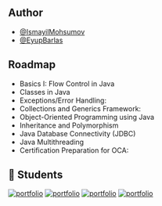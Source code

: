
## Author

- [@IsmayilMohsumov](https://github.com/IsmayilMohsumov)
- [@EyupBarlas](https://github.com/eyupbarlas)


## Roadmap

- Basics I: Flow Control in Java
- Classes in Java
- Exceptions/Error Handling:
- Collections and Generics Framework:
- Object-Oriented Programming using Java
- Inheritance and Polymorphism
- Java Database Connectivity (JDBC)
- Java Multithreading
- Certification Preparation for OCA:




## 🔗 Students
[![portfolio](https://img.shields.io/badge/EMRE-000?style=for-the-badge&logo=ko-fi&logoColor=white)](https://github.com/tameremre)
[![portfolio](https://img.shields.io/badge/MUSTAFO-000?style=for-the-badge&logo=ko-fi&logoColor=white)](https://github.com/MrAspiringDev)
[![portfolio](https://img.shields.io/badge/SECIL-000?style=for-the-badge&logo=ko-fi&logoColor=white)](https://github.com/seciltamti)
[![portfolio](https://img.shields.io/badge/EMIRHAN-000?style=for-the-badge&logo=ko-fi&logoColor=white)](https://github.com/EmirhanMert)




